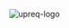 ![upreq-logo](https://user-images.githubusercontent.com/38849824/193352648-456f6d0d-6318-4259-b097-22895c3c4605.png)
